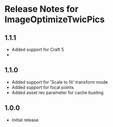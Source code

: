 # Release Notes for ImageOptimizeTwicPics

## 1.1.1

- Added support for Craft 5
- 
## 1.1.0

- Added support for 'Scale to fit' transform mode
- Added support for focal points
- Added asset rev parameter for cache busting

## 1.0.0
- Initial release
